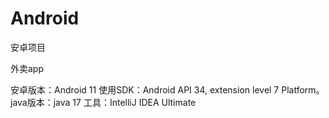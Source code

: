 # Android
 安卓项目

外卖app

安卓版本：Android 11
使用SDK：Android API 34, extension level 7 Platform。
java版本：java 17
工具：IntelliJ IDEA Ultimate
